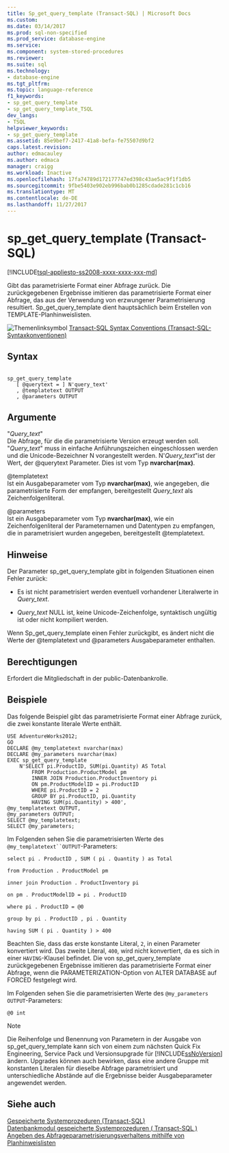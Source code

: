 ```yaml
---
title: Sp_get_query_template (Transact-SQL) | Microsoft Docs
ms.custom: 
ms.date: 03/14/2017
ms.prod: sql-non-specified
ms.prod_service: database-engine
ms.service: 
ms.component: system-stored-procedures
ms.reviewer: 
ms.suite: sql
ms.technology:
- database-engine
ms.tgt_pltfrm: 
ms.topic: language-reference
f1_keywords:
- sp_get_query_template
- sp_get_query_template_TSQL
dev_langs:
- TSQL
helpviewer_keywords:
- sp_get_query_template
ms.assetid: 85e9bef7-2417-41a8-befa-fe75507d9bf2
caps.latest.revision: 
author: edmacauley
ms.author: edmaca
manager: craigg
ms.workload: Inactive
ms.openlocfilehash: 17fa74789d172177747ed398c43ae5ac9f1f1db5
ms.sourcegitcommit: 9fbe5403e902eb996bab0b1285cdade281c1cb16
ms.translationtype: MT
ms.contentlocale: de-DE
ms.lasthandoff: 11/27/2017
---
```

# <a name="spgetquerytemplate-transact-sql"></a>sp_get_query_template (Transact-SQL)
[!INCLUDE[tsql-appliesto-ss2008-xxxx-xxxx-xxx-md](../../includes/tsql-appliesto-ss2008-xxxx-xxxx-xxx-md.md)]

  Gibt das parametrisierte Format einer Abfrage zurück. Die zurückgegebenen Ergebnisse imitieren das parametrisierte Format einer Abfrage, das aus der Verwendung von erzwungener Parametrisierung resultiert. Sp_get_query_template dient hauptsächlich beim Erstellen von TEMPLATE-Planhinweislisten.  
  
 ![Themenlinksymbol](../../database-engine/configure-windows/media/topic-link.gif "Topic link icon") [Transact-SQL Syntax Conventions (Transact-SQL-Syntaxkonventionen)](../../t-sql/language-elements/transact-sql-syntax-conventions-transact-sql.md)  
  
## <a name="syntax"></a>Syntax  
  
```  
  
sp_get_query_template  
   [ @querytext = ] N'query_text'  
   , @templatetext OUTPUT   
   , @parameters OUTPUT   
```  
  
## <a name="arguments"></a>Argumente  
 "*Query_text*"  
 Die Abfrage, für die die parametrisierte Version erzeugt werden soll. "*Query_text*" muss in einfache Anführungszeichen eingeschlossen werden und die Unicode-Bezeichner N vorangestellt werden. N'*Query_text*"ist der Wert, der @querytext Parameter. Dies ist vom Typ **nvarchar(max)**.  
  
 @templatetext  
 Ist ein Ausgabeparameter vom Typ **nvarchar(max)**, wie angegeben, die parametrisierte Form der empfangen, bereitgestellt *Query_text* als Zeichenfolgenliteral.  
  
 @parameters  
 Ist ein Ausgabeparameter vom Typ **nvarchar(max)**, wie ein Zeichenfolgenliteral der Parameternamen und Datentypen zu empfangen, die in parametrisiert wurden angegeben, bereitgestellt @templatetext.  
  
## <a name="remarks"></a>Hinweise  
 Der Parameter sp_get_query_template gibt in folgenden Situationen einen Fehler zurück:  
  
-   Es ist nicht parametrisiert werden eventuell vorhandener Literalwerte in *Query_text*.  
  
-   *Query_text* NULL ist, keine Unicode-Zeichenfolge, syntaktisch ungültig ist oder nicht kompiliert werden.  
  
 Wenn Sp_get_query_template einen Fehler zurückgibt, es ändert nicht die Werte der @templatetext und @parameters Ausgabeparameter enthalten.  
  
## <a name="permissions"></a>Berechtigungen  
 Erfordert die Mitgliedschaft in der public-Datenbankrolle.  
  
## <a name="examples"></a>Beispiele  
 Das folgende Beispiel gibt das parametrisierte Format einer Abfrage zurück, die zwei konstante literale Werte enthält.  
  
```  
USE AdventureWorks2012;  
GO  
DECLARE @my_templatetext nvarchar(max)  
DECLARE @my_parameters nvarchar(max)  
EXEC sp_get_query_template   
    N'SELECT pi.ProductID, SUM(pi.Quantity) AS Total  
        FROM Production.ProductModel pm   
        INNER JOIN Production.ProductInventory pi  
        ON pm.ProductModelID = pi.ProductID  
        WHERE pi.ProductID = 2  
        GROUP BY pi.ProductID, pi.Quantity  
        HAVING SUM(pi.Quantity) > 400',  
@my_templatetext OUTPUT,  
@my_parameters OUTPUT;  
SELECT @my_templatetext;  
SELECT @my_parameters;  
```  
  
 Im Folgenden sehen Sie die parametrisierten Werte des `@my_templatetext``OUTPUT`-Parameters:  
  
 `select pi . ProductID , SUM ( pi . Quantity ) as Total`  
  
 `from Production . ProductModel pm`  
  
 `inner join Production . ProductInventory pi`  
  
 `on pm . ProductModelID = pi . ProductID`  
  
 `where pi . ProductID = @0`  
  
 `group by pi . ProductID , pi . Quantity`  
  
 `having SUM ( pi . Quantity ) > 400`  
  
 Beachten Sie, dass das erste konstante Literal, `2`, in einen Parameter konvertiert wird. Das zweite Literal, `400`, wird nicht konvertiert, da es sich in einer `HAVING`-Klausel befindet. Die von sp_get_query_template zurückgegebenen Ergebnisse imitieren das parametrisierte Format einer Abfrage, wenn die PARAMETERIZATION-Option von ALTER DATABASE auf FORCED festgelegt wird.  
  
 Im Folgenden sehen Sie die parametrisierten Werte des `@my_parameters OUTPUT`-Parameters:  
  
```  
@0 int  
```  
  
> [!NOTE]  
>  Die Reihenfolge und Benennung von Parametern in der Ausgabe von sp_get_query_template kann sich von einem zum nächsten Quick Fix Engineering, Service Pack und Versionsupgrade für [!INCLUDE[ssNoVersion](../../includes/ssnoversion-md.md)] ändern. Upgrades können auch bewirken, dass eine andere Gruppe mit konstanten Literalen für dieselbe Abfrage parametrisiert und unterschiedliche Abstände auf die Ergebnisse beider Ausgabeparameter angewendet werden.  
  
## <a name="see-also"></a>Siehe auch  
 [Gespeicherte Systemprozeduren &#40;Transact-SQL&#41;](../../relational-databases/system-stored-procedures/system-stored-procedures-transact-sql.md)   
 [Datenbankmodul gespeicherte Systemprozeduren &#40; Transact-SQL &#41;](../../relational-databases/system-stored-procedures/database-engine-stored-procedures-transact-sql.md)   
 [Angeben des Abfrageparametrisierungsverhaltens mithilfe von Planhinweislisten](../../relational-databases/performance/specify-query-parameterization-behavior-by-using-plan-guides.md)  
  
  
